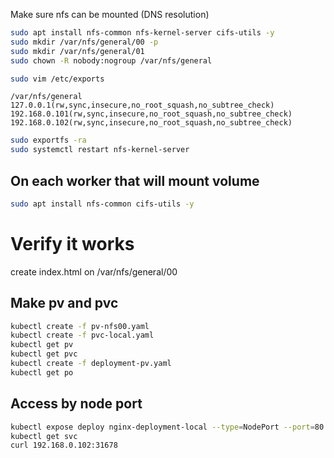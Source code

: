 Make sure nfs can be mounted (DNS resolution)

```sh
sudo apt install nfs-common nfs-kernel-server cifs-utils -y
sudo mkdir /var/nfs/general/00 -p
sudo mkdir /var/nfs/general/01
sudo chown -R nobody:nogroup /var/nfs/general

sudo vim /etc/exports
```

```exports
/var/nfs/general     127.0.0.1(rw,sync,insecure,no_root_squash,no_subtree_check) 192.168.0.101(rw,sync,insecure,no_root_squash,no_subtree_check) 192.168.0.102(rw,sync,insecure,no_root_squash,no_subtree_check)
```


```sh
sudo exportfs -ra
sudo systemctl restart nfs-kernel-server
```

## On each worker that will mount volume

```sh
sudo apt install nfs-common cifs-utils -y
```

# Verify it works

create index.html on /var/nfs/general/00

## Make pv and pvc

```sh
kubectl create -f pv-nfs00.yaml
kubectl create -f pvc-local.yaml
kubectl get pv
kubectl get pvc
kubectl create -f deployment-pv.yaml
kubectl get po
```

## Access by node port
```sh
kubectl expose deploy nginx-deployment-local --type=NodePort --port=80
kubectl get svc
curl 192.168.0.102:31678
```
